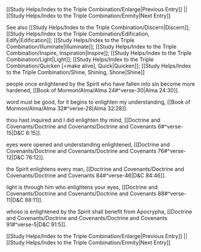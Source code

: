 [[Study Helps/Index to the Triple Combination/Enlarge|Previous Entry]]  ||  [[Study Helps/Index to the Triple Combination/Enmity|Next Entry]]

 See also [[Study Helps/Index to the Triple Combination/Discern|Discern]]; [[Study Helps/Index to the Triple Combination/Edification, Edify|Edification]]; [[Study Helps/Index to the Triple Combination/Illuminate|Illuminate]]; [[Study Helps/Index to the Triple Combination/Inspire, Inspiration|Inspire]]; [[Study Helps/Index to the Triple Combination/Light|Light]]; [[Study Helps/Index to the Triple Combination/Quicken [=make alive], Quick|Quicken]]; [[Study Helps/Index to the Triple Combination/Shine, Shining, Shone|Shine]]

 people once enlightened by the Spirit who have fallen into sin become more hardened, [[Book of Mormon/Alma/Alma 24#^verse-30|Alma 24:30]].

 word must be good, for it begins to enlighten my understanding, [[Book of Mormon/Alma/Alma 32#^verse-28|Alma 32:28]].

 thou hast inquired and I did enlighten thy mind, [[Doctrine and Covenants/Doctrine and Covenants/Doctrine and Covenants 6#^verse-15|D&C 6:15]].

 eyes were opened and understanding enlightened, [[Doctrine and Covenants/Doctrine and Covenants/Doctrine and Covenants 76#^verse-12|D&C 76:12]].

 the Spirit enlightens every man, [[Doctrine and Covenants/Doctrine and Covenants/Doctrine and Covenants 84#^verse-46|D&C 84:46]].

 light is through him who enlightens your eyes, [[Doctrine and Covenants/Doctrine and Covenants/Doctrine and Covenants 88#^verse-11|D&C 88:11]].

 whoso is enlightened by the Spirit shall benefit from Apocrypha, [[Doctrine and Covenants/Doctrine and Covenants/Doctrine and Covenants 91#^verse-5|D&C 91:5]].

[[Study Helps/Index to the Triple Combination/Enlarge|Previous Entry]]  ||  [[Study Helps/Index to the Triple Combination/Enmity|Next Entry]]